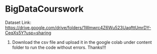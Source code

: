 # BigDataCourswork

Dataset Link: https://drive.google.com/drive/folders/1Wmwrc4Z6Wu523UaqfttUmrDY-CeqXs5Y?usp=sharing

1. Download the csv file and upload it in the google colab under content folder to run the code without errors. Thanks!!! 
